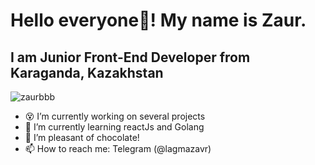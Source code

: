 <h1>Hello everyone👋! My name is Zaur.</h1>
<h2>I am Junior Front-End Developer from Karaganda, Kazakhstan</h2>

<p align="left"> <img src="https://komarev.com/ghpvc/?username=zaurbbb&label=Profile%20views&color=0e75b6&style=flat" alt="zaurbbb" /> </p>

- 😵 I’m currently working on several projects
- 🌱 I’m currently learning reactJs and Golang
- 🍭 I’m pleasant of chocolate!
- 📫 How to reach me: Telegram (@lagmazavr)
